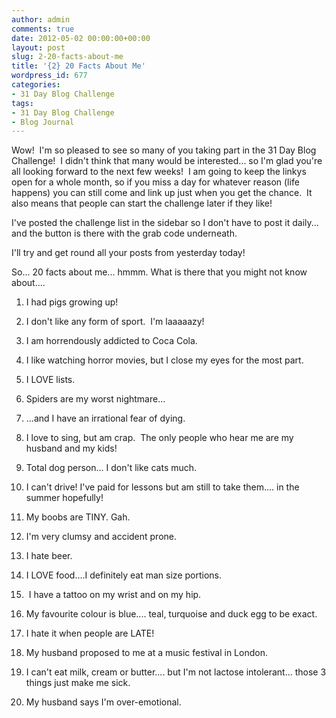 ```yaml
---
author: admin
comments: true
date: 2012-05-02 00:00:00+00:00
layout: post
slug: 2-20-facts-about-me
title: '{2} 20 Facts About Me'
wordpress_id: 677
categories:
- 31 Day Blog Challenge
tags:
- 31 Day Blog Challenge
- Blog Journal
---
```


Wow!  I'm so pleased to see so many of you taking part in the 31 Day Blog Challenge!  I didn't think that many would be interested... so I'm glad you're all looking forward to the next few weeks!  I am going to keep the linkys open for a whole month, so if you miss a day for whatever reason (life happens) you can still come and link up just when you get the chance.  It also means that people can start the challenge later if they like!

I've posted the challenge list in the sidebar so I don't have to post it daily... and the button is there with the grab code underneath.

I'll try and get round all your posts from yesterday today!

So... 20 facts about me... hmmm. What is there that you might not know about....



	
  1. I had pigs growing up!

	
  2. I don't like any form of sport.  I'm laaaaazy!

	
  3. I am horrendously addicted to Coca Cola.

	
  4. I like watching horror movies, but I close my eyes for the most part.

	
  5. I LOVE lists.

	
  6. Spiders are my worst nightmare...

	
  7. ...and I have an irrational fear of dying.

	
  8. I love to sing, but am crap.  The only people who hear me are my husband and my kids!

	
  9. Total dog person... I don't like cats much.

	
  10. I can't drive! I've paid for lessons but am still to take them.... in the summer hopefully!

	
  11. My boobs are TINY. Gah.

	
  12. I'm very clumsy and accident prone.

	
  13. I hate beer.

	
  14. I LOVE food....I definitely eat man size portions.

	
  15.  I have a tattoo on my wrist and on my hip.

	
  16. My favourite colour is blue.... teal, turquoise and duck egg to be exact.

	
  17. I hate it when people are LATE!

	
  18. My husband proposed to me at a music festival in London.

	
  19. I can't eat milk, cream or butter.... but I'm not lactose intolerant... those 3 things just make me sick.

	
  20. My husband says I'm over-emotional.


